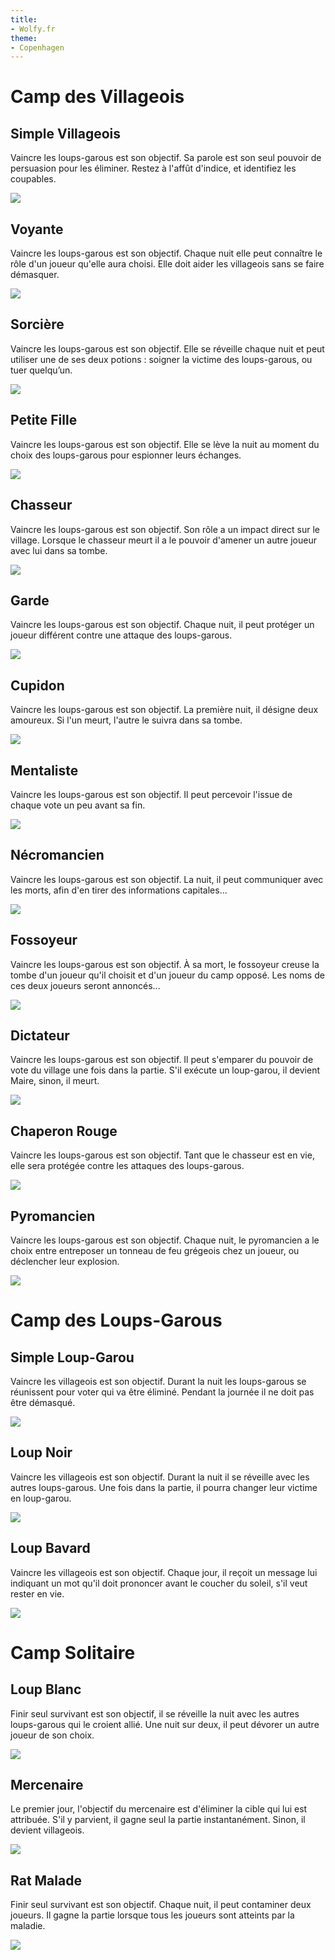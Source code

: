 ```yaml
---
title:
- Wolfy.fr
theme:
- Copenhagen
---
```


# Camp des Villageois

## Simple Villageois

Vaincre les loups-garous est son objectif. Sa parole est son seul pouvoir de persuasion pour les éliminer. Restez à l'affût d'indice, et identifiez les coupables.

![](./images/villager.svg)

## Voyante

Vaincre les loups-garous est son objectif. Chaque nuit elle peut connaître le rôle d'un joueur qu'elle aura choisi. Elle doit aider les villageois sans se faire démasquer.

![](./images/seer.svg)

## Sorcière

Vaincre les loups-garous est son objectif. Elle se réveille chaque nuit et peut utiliser une de ses deux potions : soigner la victime des loups-garous, ou tuer quelqu’un.

![](./images/witch.svg)

## Petite Fille

Vaincre les loups-garous est son objectif. Elle se lève la nuit au moment du choix des loups-garous pour espionner leurs échanges.

![](./images/little_girl.svg)

## Chasseur

Vaincre les loups-garous est son objectif. Son rôle a un impact direct sur le village. Lorsque le chasseur meurt il a le pouvoir d'amener un autre joueur avec lui dans sa tombe.

![](./images/hunter.svg)

## Garde

Vaincre les loups-garous est son objectif. Chaque nuit, il peut protéger un joueur différent contre une attaque des loups-garous.

![](./images/guard.svg)

## Cupidon

Vaincre les loups-garous est son objectif. La première nuit, il désigne deux amoureux. Si l'un meurt, l'autre le suivra dans sa tombe.

![](./images/cupid.svg)

## Mentaliste

Vaincre les loups-garous est son objectif. Il peut percevoir l'issue de chaque vote un peu avant sa fin.

![](./images/mentalist.svg)

## Nécromancien

Vaincre les loups-garous est son objectif. La nuit, il peut communiquer avec les morts, afin d'en tirer des informations capitales...

![](./images/necromencer.svg)

## Fossoyeur

Vaincre les loups-garous est son objectif. À sa mort, le fossoyeur creuse la tombe d'un joueur qu'il choisit et d'un joueur du camp opposé. Les noms de ces deux joueurs seront annoncés...

![](./images/gravedigger.svg)

## Dictateur

Vaincre les loups-garous est son objectif. Il peut s'emparer du pouvoir de vote du village une fois dans la partie. S'il exécute un loup-garou, il devient Maire, sinon, il meurt.

![](./images/dictator.svg)

## Chaperon Rouge

Vaincre les loups-garous est son objectif. Tant que le chasseur est en vie, elle sera protégée contre les attaques des loups-garous.

![](./images/red_riding_hood.svg)

## Pyromancien

Vaincre les loups-garous est son objectif. Chaque nuit, le pyromancien a le choix entre entreposer un tonneau de feu grégeois chez un joueur, ou déclencher leur explosion.

![](./images/pyromancer.svg)




# Camp des Loups-Garous

## Simple Loup-Garou

Vaincre les villageois est son objectif. Durant la nuit les loups-garous se réunissent pour voter qui va être éliminé. Pendant la journée il ne doit pas être démasqué.

![](./images/werewolf.svg)

## Loup Noir

Vaincre les villageois est son objectif. Durant la nuit il se réveille avec les autres loups-garous. Une fois dans la partie, il pourra changer leur victime en loup-garou.

![](./images/black_wolf.svg)

## Loup Bavard

Vaincre les villageois est son objectif. Chaque jour, il reçoit un message lui indiquant un mot qu'il doit prononcer avant le coucher du soleil, s'il veut rester en vie.

![](./images/talkative_wolf.svg)





# Camp Solitaire

## Loup Blanc

Finir seul survivant est son objectif, il se réveille la nuit avec les autres loups-garous qui le croient allié. Une nuit sur deux, il peut dévorer un autre joueur de son choix.

![](./images/white_wolf.svg)

## Mercenaire

Le premier jour, l'objectif du mercenaire est d'éliminer la cible qui lui est attribuée. S'il y parvient, il gagne seul la partie instantanément. Sinon, il devient villageois.

![](./images/mercenary.svg)

## Rat Malade

Finir seul survivant est son objectif. Chaque nuit, il peut contaminer deux joueurs. Il gagne la partie lorsque tous les joueurs sont atteints par la maladie.

![](./images/sick_rat.svg)
